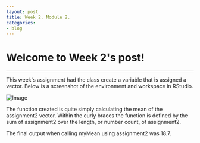 ```yaml
---
layout: post
title: Week 2. Module 2.
categories:
- blog
---
```


# Welcome to Week 2's post!

---
This week's assignment had the class create a variable that is assigned a vector. Below is a screenshot of the environment and workspace in RStudio.

![Image](https://raw.githubusercontent.com/ScottAustinYoung/scottaustinyoung.github.io/master/assets/css/Rstudio.png)

The function created is quite simply calculating the mean of the assignment2 vector. Within the curly braces the function is defined by the sum of assignment2 over the length, or number count, of assignment2.

The final output when calling myMean using assignment2 was 18.7. 
